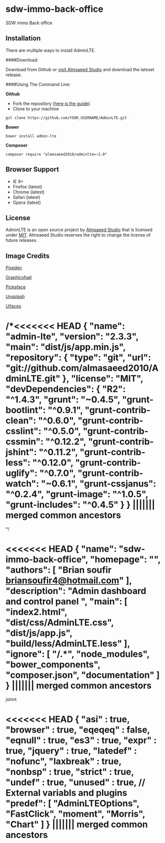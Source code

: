 # sdw-immo-back-office
SDW immo Back office 




Installation
------------
There are multiple ways to install AdminLTE.

####Download:

Download from Github or [visit Almsaeed Studio](http://almsaeedstudio.com) and download the lateset release.

####Using The Command Line:

**Github**

- Fork the repository ([here is the guide](https://help.github.com/articles/fork-a-repo/)).
- Clone to your machine 
```
git clone https://github.com/YOUR_USERNAME/AdminLTE.git
```

**Bower**

```
bower install admin-lte
```

**Composer**

```
composer require "almasaeed2010/adminlte=~2.0"
```




Browser Support
---------------
- IE 9+
- Firefox (latest)
- Chrome (latest)
- Safari (latest)
- Opera (latest)


License
-------
AdminLTE is an open source project by [Almsaeed Studio](http://almsaeedstudio.com) that is licensed under [MIT](http://opensource.org/licenses/MIT). Almsaeed Studio
reserves the right to change the license of future releases.


Image Credits
-------------
[Pixeden](http://www.pixeden.com/psd-web-elements/flat-responsive-showcase-psd)

[Graphicsfuel](http://www.graphicsfuel.com/2013/02/13-high-resolution-blur-backgrounds/)

[Pickaface](http://pickaface.net/)

[Unsplash](https://unsplash.com/)

[Uifaces](http://uifaces.com/)




/*<<<<<<< HEAD
{
  "name": "admin-lte",
  "version": "2.3.3",
  "main": "dist/js/app.min.js",
  "repository": {
    "type": "git",
    "url": "git://github.com/almasaeed2010/AdminLTE.git"
  },
  "license": "MIT",
  "devDependencies": {
    "R2": "^1.4.3",
    "grunt": "~0.4.5",
    "grunt-bootlint": "^0.9.1",
    "grunt-contrib-clean": "^0.6.0",
    "grunt-contrib-csslint": "^0.5.0",
    "grunt-contrib-cssmin": "^0.12.2",
    "grunt-contrib-jshint": "^0.11.2",
    "grunt-contrib-less": "^0.12.0",
    "grunt-contrib-uglify": "^0.7.0",
    "grunt-contrib-watch": "~0.6.1",
    "grunt-cssjanus": "^0.2.4",
    "grunt-image": "^1.0.5",
    "grunt-includes": "^0.4.5"
  }
}
||||||| merged common ancestors
=======
*/



<<<<<<< HEAD
{
  "name": "sdw-immo-back-office",
  "homepage": "",
  "authors": [
    "Brian soufir <briansoufir4@hotmail.com>"
  ],
  "description": "Admin dashboard and control panel ",
  "main": [
    "index2.html",
    "dist/css/AdminLTE.css",
    "dist/js/app.js",
    "build/less/AdminLTE.less"
  ],
  "ignore": [
    "/.*",
    "node_modules",
    "bower_components",
    "composer.json",
    "documentation"
  ]
}
||||||| merged common ancestors
=======



jshint

<<<<<<< HEAD
{
  "asi"      : true,
  "browser"  : true,
  "eqeqeq"   : false,
  "eqnull"   : true,
  "es3"      : true,
  "expr"     : true,
  "jquery"   : true,
  "latedef"  : "nofunc",
  "laxbreak" : true,
  "nonbsp"   : true,
  "strict"   : true,
  "undef"    : true,
  "unused"   : true,
  // External variabls and plugins
  "predef":  [ "AdminLTEOptions", "FastClick", "moment", "Morris", "Chart" ]
}
||||||| merged common ancestors
=======
